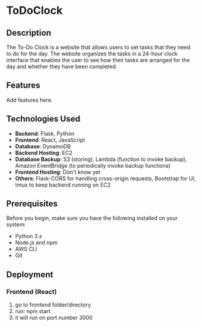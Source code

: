 # ToDoClock

## Description
The To-Do Clock is a website that allows users to set tasks that they need to do for the day. The website organizes the tasks in a 24-hour clock interface that enables the user to see how their tasks are arranged for the day and whether they have been completed.

## Features
Add features here.

## Technologies Used
- **Backend**: Flask, Python
- **Frontend**: React, JavaScript
- **Database**: DynamoDB 
- **Backend Hosting**: EC2
- **Database Backup**: S3 (storing), Lambda (function to invoke backup), Amazon EventBridge (to periodically invoke backup functions)
- **Frontend Hosting**: Don't know yet   
- **Others**: Flask-CORS for handling cross-origin requests, Bootstrap for UI, tmux to keep backend running on EC2

## Prerequisites
Before you begin, make sure you have the following installed on your system:
- Python 3.x
- Node.js and npm
- AWS CLI 
- Git 

## Deployment 

### Frontend (React)
1. go to frontend folder/directory
2. run: npm start
3. it will run on port number 3000 
